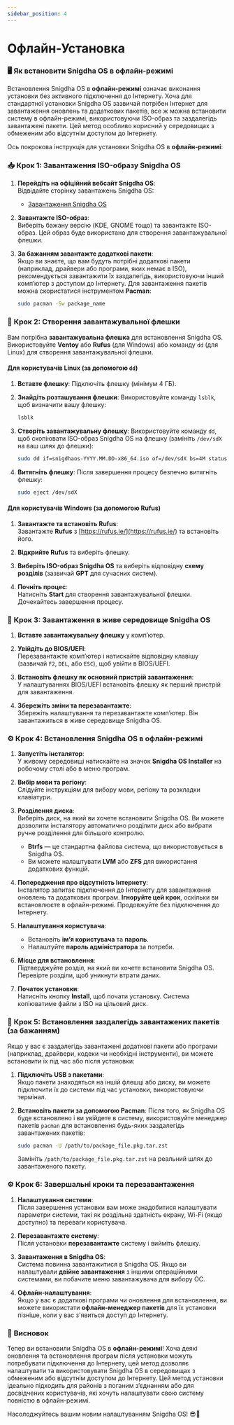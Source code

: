 ```yaml
---
sidebar_position: 4
---
```


# Офлайн-Установка

### 🖥️ **Як встановити Snigdha OS в офлайн-режимі**

Встановлення Snigdha OS в **офлайн-режимі** означає виконання установки без активного підключення до Інтернету. Хоча для стандартної установки Snigdha OS зазвичай потрібен Інтернет для завантаження оновлень та додаткових пакетів, все ж можна встановити систему в офлайн-режимі, використовуючи ISO-образ та заздалегідь завантажені пакети. Цей метод особливо корисний у середовищах з обмеженим або відсутнім доступом до Інтернету.

Ось покрокова інструкція для установки Snigdha OS в **офлайн-режимі**:


### 📥 **Крок 1: Завантаження ISO-образу Snigdha OS**

1. **Перейдіть на офіційний вебсайт Snigdha OS**:  
   Відвідайте сторінку завантажень Snigdha OS:  
   - [Завантаження Snigdha OS](https://snigdhaos.org/downloads.html)

2. **Завантажте ISO-образ**:  
   Виберіть бажану версію (KDE, GNOME тощо) та завантажте ISO-образ. Цей образ буде використано для створення завантажувальної флешки.

3. **За бажанням завантажте додаткові пакети**:  
   Якщо ви знаєте, що вам будуть потрібні додаткові пакети (наприклад, драйвери або програми, яких немає в ISO), рекомендується завантажити їх заздалегідь, використовуючи інший комп’ютер з доступом до Інтернету. Для завантаження пакетів можна скористатися інструментом **Pacman**:
   ```bash
   sudo pacman -Sw package_name
   ```

### 💾 **Крок 2: Створення завантажувальної флешки**

Вам потрібна **завантажувальна флешка** для встановлення Snigdha OS. Використовуйте **Ventoy** або **Rufus** (для Windows) або команду `dd` (для Linux) для створення завантажувальної флешки.

#### **Для користувачів Linux (за допомогою `dd`)**

1. **Вставте флешку**:
   Підключіть флешку (мінімум 4 ГБ).

2. **Знайдіть розташування флешки**:
   Використовуйте команду `lsblk`, щоб визначити вашу флешку:
   ```bash
   lsblk
   ```

3. **Створіть завантажувальну флешку**:
   Використовуйте команду `dd`, щоб скопіювати ISO-образ Snigdha OS на флешку (замініть `/dev/sdX` на ваш шлях до флешки):
   ```bash
   sudo dd if=snigdhaos-YYYY.MM.DD-x86_64.iso of=/dev/sdX bs=4M status=progress oflag=sync
   ```

4. **Витягніть флешку**:
   Після завершення процесу безпечно витягніть флешку:
   ```bash
   sudo eject /dev/sdX
   ```

#### **Для користувачів Windows (за допомогою Rufus)**

1. **Завантажте та встановіть Rufus**:  
   Завантажте **Rufus** з [https://rufus.ie/](https://rufus.ie/) та встановіть його.

2. **Відкрийте Rufus** та виберіть флешку.

3. **Виберіть ISO-образ Snigdha OS** та виберіть відповідну **схему розділів** (зазвичай **GPT** для сучасних систем).

4. **Почніть процес**:  
   Натисніть **Start** для створення завантажувальної флешки. Дочекайтесь завершення процесу.


### 🔌 **Крок 3: Завантаження в живе середовище Snigdha OS**

1. **Вставте завантажувальну флешку** у комп’ютер.

2. **Увійдіть до BIOS/UEFI**:  
   Перезавантажте комп’ютер і натискайте відповідну клавішу (зазвичай `F2`, `DEL`, або `ESC`), щоб увійти в BIOS/UEFI.

3. **Встановіть флешку як основний пристрій завантаження**:  
   У налаштуваннях BIOS/UEFI встановіть флешку як перший пристрій для завантаження.

4. **Збережіть зміни та перезавантажте**:  
   Збережіть налаштування та перезавантажте комп’ютер. Він завантажиться в живе середовище Snigdha OS.


### ⚙️ **Крок 4: Встановлення Snigdha OS в офлайн-режимі**

1. **Запустіть інсталятор**:  
   У живому середовищі натискайте на значок **Snigdha OS Installer** на робочому столі або в меню програм.

2. **Вибір мови та регіону**:  
   Слідуйте інструкціям для вибору мови, регіону та розкладки клавіатури.

3. **Розділення диска**:  
   Виберіть диск, на який ви хочете встановити Snigdha OS. Ви можете дозволити інсталятору автоматично розділити диск або вибрати ручне розділення для більшого контролю.

   - **Btrfs** — це стандартна файлова система, що використовується в Snigdha OS.
   - Ви можете налаштувати **LVM** або **ZFS** для використання додаткових функцій.

4. **Попередження про відсутність Інтернету**:  
   Інсталятор запитає підключення до Інтернету для завантаження оновлень та додаткових програм. **Ігноруйте цей крок**, оскільки ви встановлюєте в офлайн-режимі. Продовжуйте без підключення до Інтернету.

5. **Налаштування користувача**:  
   - Встановіть **ім’я користувача** та **пароль**.
   - Налаштуйте **пароль адміністратора** за потреби.

6. **Місце для встановлення**:  
   Підтверджуйте розділ, на який ви хочете встановити Snigdha OS. Перевірте розділи, щоб уникнути втрати даних.

7. **Початок установки**:  
   Натисніть кнопку **Install**, щоб почати установку. Система копіюватиме файли з ISO на цільовий диск.


### 🔄 **Крок 5: Встановлення заздалегідь завантажених пакетів (за бажанням)**

Якщо у вас є заздалегідь завантажені додаткові пакети або програми (наприклад, драйвери, кодеки чи необхідні інструменти), ви можете встановити їх під час або після установки:

1. **Підключіть USB з пакетами**:  
   Якщо пакети знаходяться на іншій флешці або диску, ви можете підключити їх до системи під час установки, використовуючи термінал.

2. **Встановіть пакети за допомогою Pacman**:
   Після того, як Snigdha OS буде встановлено і ви увійдете в систему, використовуйте менеджер пакетів `pacman` для встановлення будь-яких заздалегідь завантажених пакетів:
   ```bash
   sudo pacman -U /path/to/package_file.pkg.tar.zst
   ```

   Замініть `/path/to/package_file.pkg.tar.zst` на реальний шлях до завантаженого пакету.


### ⚙️ **Крок 6: Завершальні кроки та перезавантаження**

1. **Налаштування системи**:  
   Після завершення установки вам може знадобитися налаштувати параметри системи, такі як роздільна здатність екрану, Wi-Fi (якщо доступно) та переваги користувача.

2. **Перезавантажте систему**:  
   Після установки **перезавантажте** систему і вийміть флешку.

3. **Завантаження в Snigdha OS**:  
   Система повинна завантажитися в Snigdha OS. Якщо ви налаштували **двійне завантаження** з іншими операційними системами, ви побачите меню завантажувача для вибору ОС.

4. **Офлайн-налаштування**:  
   Якщо у вас є додаткові програми чи оновлення для встановлення, ви можете використати **офлайн-менеджер пакетів** для їх установки пізніше, коли у вас з'явиться доступ до Інтернету.


### 🎉 **Висновок**

Тепер ви встановили Snigdha OS в **офлайн-режимі**! Хоча деякі оновлення та встановлення програм після установки можуть потребувати підключення до Інтернету, цей метод дозволяє налаштувати та використовувати Snigdha OS в середовищах з обмеженим або відсутнім доступом до Інтернету. Цей метод установки ідеально підходить для районів з поганим з’єднанням або для досвідчених користувачів, які хочуть налаштувати свою систему повністю в офлайн-режимі.

Насолоджуйтесь вашим новим налаштуванням Snigdha OS! 😎🚀